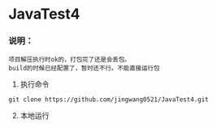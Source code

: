 # JavaTest4

### 说明：
```
项目解压执行时ok的，打包完了还是会丢包。
build的时候已经配置了，暂时还不行。不能直接运行包
```

1.	执行命令 

```shell
git clone https://github.com/jingwang0521/JavaTest4.git
```

2.	本地运行

